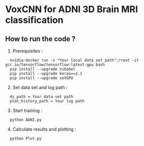 # VoxCNN for ADNI 3D Brain MRI classification

## How to run the code ?
1. Prerequisites :
```
  nvidia-docker run -v "Your local data set path":/root -it gcr.io/tensorflow/tensorflow:latest-gpu bash
  pip install --upgrade nibabel
  pip install --upgrade keras==2.1
  pip install --upgrade setGPU
```
2. Set data set and log path :
```
  ds_path = Your data set path
  plot_history_path = Your log path
```
3. Start training :
```
  python ADNI.py
```
4. Calculate results and plotting :
```
  python Plot.py
```
